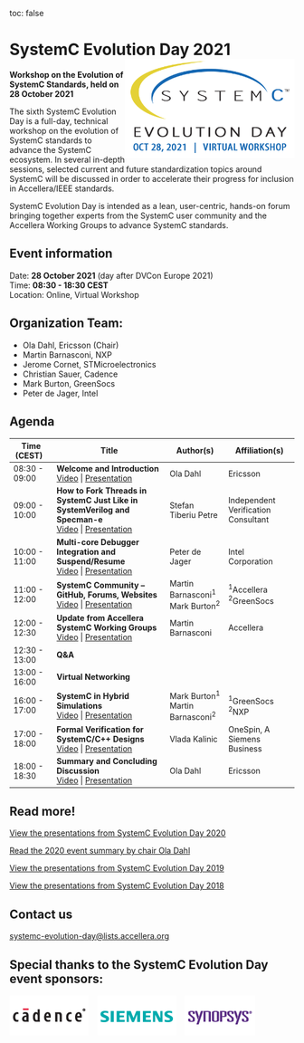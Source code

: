 toc: false

# SystemC Evolution Day 2021 <img style="float: right; width:300px;" src="/images/sced2021.png">

**Workshop on the Evolution of SystemC Standards, held on 28 October 2021**

The sixth SystemC Evolution Day is a full-day, technical workshop on the evolution of SystemC standards to advance the SystemC ecosystem. In several in-depth sessions, selected current and future standardization topics around SystemC will be discussed in order to accelerate their progress for inclusion in Accellera/IEEE standards.

SystemC Evolution Day is intended as a lean, user-centric, hands-on forum bringing together experts from the SystemC user community and the Accellera Working Groups to advance SystemC standards.

## Event information

Date: **28 October 2021** (day after DVCon Europe 2021)<br>
Time: **08:30 - 18:30 CEST**<br>
Location: Online, Virtual Workshop

## Organization Team:

 * Ola Dahl, Ericsson (Chair)
 * Martin Barnasconi, NXP
 * Jerome Cornet, STMicroelectronics
 * Christian Sauer, Cadence
 * Mark Burton, GreenSocs
 * Peter de Jager, Intel

## Agenda

| Time (CEST)&nbsp;&nbsp; | Title | Author(s) | Affiliation(s) |
| --------------------- | ---------------- | ---------------- | ---------------- |
| 08:30 - 09:00 | **Welcome and Introduction**<br>[Video][1v] \| [Presentation][1p] | Ola Dahl | Ericsson |
| 09:00 - 10:00 | **How to Fork Threads in SystemC Just Like in SystemVerilog and Specman-e**<br>[Video][2v] \| [Presentation][2p] | Stefan Tiberiu Petre	| Independent Verification Consultant |
| 10:00 - 11:00 | **Multi-core Debugger Integration and Suspend/Resume**<br>[Video][3v] \| [Presentation][3p] | Peter de Jager | Intel Corporation |
| 11:00 - 12:00 | **SystemC Community – GitHub, Forums, Websites**<br>[Video][4v] \| [Presentation][4p] | Martin Barnasconi<sup>1</sup><br> Mark Burton<sup>2</sup> | <sup>1</sup>Accellera<br> <sup>2</sup>GreenSocs |
| 12:00 - 12:30 | **Update from Accellera SystemC Working Groups**<br>[Video][5v] \| [Presentation][5p] | Martin Barnasconi | Accellera |
| 12:30 - 13:00 | **Q&A** | 
| 13:00 - 16:00 | **Virtual Networking** |
| 16:00 - 17:00 | **SystemC in Hybrid Simulations**<br>[Video][6v] \| [Presentation][6p] | Mark Burton<sup>1</sup><br> Martin Barnasconi<sup>2</sup> | <sup>1</sup>GreenSocs<br><sup>2</sup>NXP |
| 17:00 - 18:00 | **Formal Verification for SystemC/C++ Designs**<br>[Video][7v] \| [Presentation][7p] | Vlada Kalinic | OneSpin, A Siemens Business |
| 18:00 - 18:30 | **Summary and Concluding Discussion**<br>[Video][8v] \| [Presentation][1p] | Ola Dahl | Ericsson |


## Read more!

[View the presentations from SystemC Evolution Day 2020](https://www.accellera.org/images/Presentations_SCED_2020.zip)

[Read the 2020 event summary by chair Ola Dahl](https://www.accellera.org/news/events/systemc-evolution-day-2020/summary)

[View the presentations from SystemC Evolution Day 2019](https://www.accellera.org/images/Presentations_SCED_2019.zip)

[View the presentations from SystemC Evolution Day 2018](https://www.accellera.org/images/Presentations_SCED_2018.zip)


## Contact us

[systemc-evolution-day@lists.accellera.org](mailto:systemc-evolution-day@lists.accellera.org)

## Special thanks to the SystemC Evolution Day event sponsors:

<p><a href="http://www.cadence.com/" target="_blank" rel="noopener noreferrer"><img style="display: inline-block; padding-right: 15px;" src="/images/logo-cadence-sponsor.png" alt="Cadence" /></a><a href="http://www.mentor.com/" target="_blank" rel="noopener noreferrer"><img style="display: inline-block; padding-right: 15px;" src="/images/logo-siemens-sponsor.png" alt="Siemens EDA" /></a><a href="http://www.synopsys.com/" target="_blank" rel="noopener noreferrer"><img style="display: inline-block;" src="/images/logo-synopsys-sponsor.png" alt="Synopsys" /></a></p>

[1p]: https://workspace.accellera.org/document/dl/10754
[1v]: https://vimeo.com/662511359
[2p]: https://workspace.accellera.org/document/dl/10745
[2v]: https://vimeo.com/662511603
[3p]: https://workspace.accellera.org/document/dl/10747
[3v]: https://vimeo.com/662512431
[4p]: https://workspace.accellera.org/document/dl/10744
[4v]: https://vimeo.com/662512956
[5p]: https://workspace.accellera.org/document/dl/10750
[5v]: https://vimeo.com/662508991
[6p]: https://workspace.accellera.org/document/dl/10746
[6v]: https://vimeo.com/662509354
[7p]: https://workspace.accellera.org/document/dl/10743
[7v]: https://vimeo.com/662510348
[8v]: https://vimeo.com/662510921